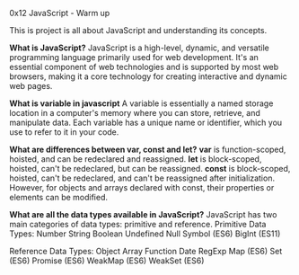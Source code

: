 0x12 JavaScript - Warm up

This is project is all about JavaScript and understanding its concepts.

**What is JavaScript?**
JavaScript is a high-level, dynamic, and versatile programming language primarily used for web development. It's an essential component of web technologies and is supported by most web browsers, making it a core technology for creating interactive and dynamic web pages.

**What is variable in javascript**
 A variable is essentially a named storage location in a computer's memory where you can store, retrieve, and manipulate data. Each variable has a unique name or identifier, which you use to refer to it in your code.

 **What are differences between var, const and let?**
 **var** is function-scoped, hoisted, and can be redeclared and reassigned.
**let** is block-scoped, hoisted, can't be redeclared, but can be reassigned.
**const** is block-scoped, hoisted, can't be redeclared, and can't be reassigned after initialization. However, for objects and arrays declared with const, their properties or elements can be modified.

**What are all the data types available in JavaScript?**
JavaScript has two main categories of data types: primitive and reference.
Primitive Data Types:
Number
String
Boolean
Undefined
Null
Symbol (ES6)
BigInt (ES11)

Reference Data Types:
Object
Array
Function
Date
RegExp
Map (ES6)
Set (ES6)
Promise (ES6)
WeakMap (ES6)
WeakSet (ES6)


